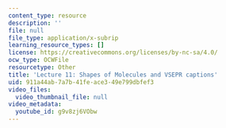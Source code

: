 ```yaml
---
content_type: resource
description: ''
file: null
file_type: application/x-subrip
learning_resource_types: []
license: https://creativecommons.org/licenses/by-nc-sa/4.0/
ocw_type: OCWFile
resourcetype: Other
title: 'Lecture 11: Shapes of Molecules and VSEPR captions'
uid: 911a44ab-7a7b-41fe-ace3-49e799dbfef3
video_files:
  video_thumbnail_file: null
video_metadata:
  youtube_id: g9v8zj6VObw
---
```

